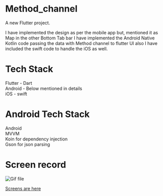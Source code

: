 # Method_channel

A new Flutter project.

I have implemented the design as per the mobile app but, mentioned it as Map in the other Bottom Tab bar
I have implemented the Android Native Kotlin code passing the data with Method channel to flutter UI also I have included the swift code to handle the iOS as well. 

# Tech Stack
Flutter - Dart\
Android - Below mentioned in details\
iOS - swift

# Android Tech Stack
Android\
MVVM\
Koin for dependency injection\
Gson for json parsing

# Screen record

![Gif file](https://github.com/thusya/my_flutter/assets/4386346/bd7abe4e-99fc-4966-8060-d63d69ec1f7a)

[Screens are here](https://github.com/thusya/my_flutter/tree/master/android/screens)



